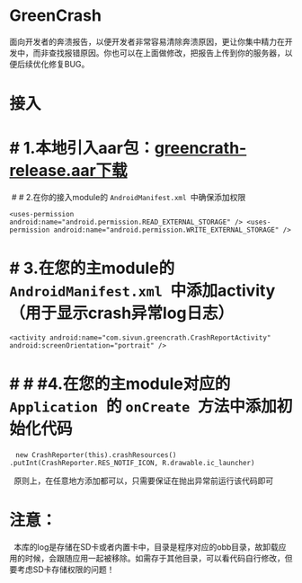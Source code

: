 # GreenCrash
面向开发者的奔溃报告，以便开发者非常容易清除奔溃原因，更让你集中精力在开发中，而非查找报错原因。你也可以在上面做修改，把报告上传到你的服务器，以便后续优化修复BUG。

# 接入
  # # 1.本地引入aar包：[greencrath-release.aar下载](https://github.com/sivun/GreenCrash/blob/master/greencrath-release.aar)
  
  # # 2.在你的接入module的 `AndroidManifest.xml `中确保添加权限
  
  ` <uses-permission android:name="android.permission.READ_EXTERNAL_STORAGE" />
    <uses-permission android:name="android.permission.WRITE_EXTERNAL_STORAGE" />
`

  # # 3.在您的主module的 `AndroidManifest.xml `中添加activity（用于显示crash异常log日志）

   `<activity
            android:name="com.sivun.greencrath.CrashReportActivity"
            android:screenOrientation="portrait" />`

 # #  # #4.在您的主module对应的 `Application `的 `onCreate `方法中添加初始化代码

  ` new CrashReporter(this).crashResources()
                .putInt(CrashReporter.RES_NOTIF_ICON, R.drawable.ic_launcher)`

   原则上，在任意地方添加都可以，只需要保证在抛出异常前运行该代码即可
 
 # 注意：
   本库的log是存储在SD卡或者内置卡中，目录是程序对应的obb目录，故卸载应用的时候，会跟随应用一起被移除。如需存于其他目录，可以看代码自行修改，但要考虑SD卡存储权限的问题！
